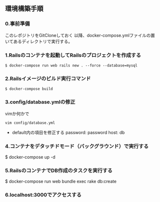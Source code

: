 
## 環境構築手順

### 0.事前準備
このレポジトリをGitCloneしておく
以降、docker-compose.ymlファイルの置いてあるディレクトリで実行する。

### 1.Railsのコンテナを起動してRailsのプロジェクトを作成する
```
$ docker-compose run web rails new . --force --database=mysql
```

### 2.Railsイメージのビルド実行コマンド
```
$ docker-compose build
```

### 3.config/database.ymlの修正
vimか何かで
```
vim config/database.yml
```

- default内の項目を修正する
password: password
host: db

### 4.コンテナをデタッチドモード（バックグラウンド）で実行する
$ docker-compose up -d

### 5.RailsのコンテナでDB作成のタスクを実行する
$ docker-compose run web bundle exec rake db:create

### 6.localhost:3000でアクセスする
